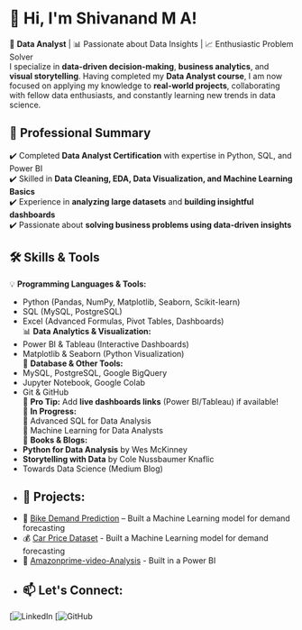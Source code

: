 # 👋 Hi, I'm Shivanand M A!  
🚀 **Data Analyst** | 📊 Passionate about Data Insights | 📈 Enthusiastic Problem Solver  
I specialize in **data-driven decision-making**, **business analytics**, and **visual storytelling**. Having completed my **Data Analyst course**, I am now focused on applying my knowledge to **real-world projects**, collaborating with fellow data enthusiasts, and constantly learning new trends in data science.
## 🎯 **Professional Summary**
✔️ Completed **Data Analyst Certification** with expertise in Python, SQL, and Power BI  
✔️ Skilled in **Data Cleaning, EDA, Data Visualization, and Machine Learning Basics**  
✔️ Experience in **analyzing large datasets** and **building insightful dashboards**  
✔️ Passionate about **solving business problems using data-driven insights**  
## 🛠 **Skills & Tools**
💡 **Programming Languages & Tools:**  
- Python (Pandas, NumPy, Matplotlib, Seaborn, Scikit-learn)  
- SQL (MySQL, PostgreSQL)  
- Excel (Advanced Formulas, Pivot Tables, Dashboards)  
📊 **Data Analytics & Visualization:**  
- Power BI & Tableau (Interactive Dashboards)  
- Matplotlib & Seaborn (Python Visualization)  
📂 **Database & Other Tools:**  
- MySQL, PostgreSQL, Google BigQuery  
- Jupyter Notebook, Google Colab  
- Git & GitHub  
📌 **Pro Tip:** Add **live dashboards links** (Power BI/Tableau) if available!  
🎯 **In Progress:**  
📍 Advanced SQL for Data Analysis  
📍 Machine Learning for Data Analysts  
📖 **Books & Blogs:**  
- **Python for Data Analysis** by Wes McKinney  
- **Storytelling with Data** by Cole Nussbaumer Knaflic  
- Towards Data Science (Medium Blog)  
 - ## 📂 Projects:
- 🚴 [Bike Demand Prediction](https://github.com/ShivuA55/Second-Hand-Bike-Data-Analysis) – Built a Machine Learning model for demand forecasting  
- 💰 [Car Price Dataset](https://github.com/ShivuA55/Car-price-dataset) -  Built a Machine Learning model for demand forecasting
- 🎥 [Amazonprime-video-Analysis](https://github.com/ShivuA55/Amazonprime-video-Analysis) - Built in a Power BI  
- ## 📫 Let's Connect:
[![LinkedIn](http://www.linkedin.com/in/shivanand-anikivi)
[![GitHub](https://github.com/ShivuA55/ShivuA55)  

